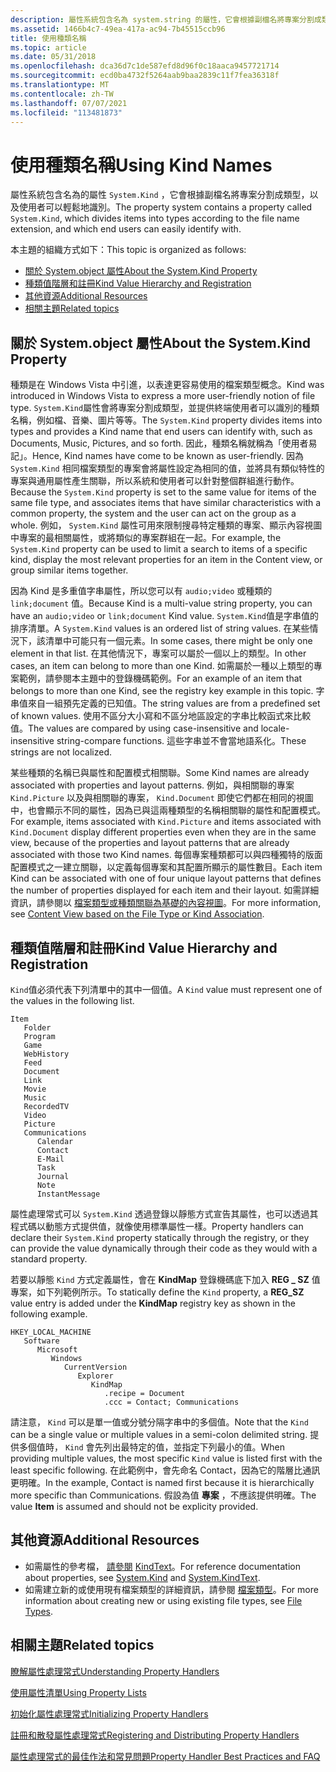 ```yaml
---
description: 屬性系統包含名為 system.string 的屬性，它會根據副檔名將專案分割成類型，以及使用者可以輕鬆地識別。
ms.assetid: 1466b4c7-49ea-417a-ac94-7b45515ccb96
title: 使用種類名稱
ms.topic: article
ms.date: 05/31/2018
ms.openlocfilehash: dca36d7c1de587efd8d96f0c18aaca9457721714
ms.sourcegitcommit: ecd0ba4732f5264aab9baa2839c11f7fea36318f
ms.translationtype: MT
ms.contentlocale: zh-TW
ms.lasthandoff: 07/07/2021
ms.locfileid: "113481873"
---
```

# <a name="using-kind-names"></a><span data-ttu-id="c5d5f-103">使用種類名稱</span><span class="sxs-lookup"><span data-stu-id="c5d5f-103">Using Kind Names</span></span>

<span data-ttu-id="c5d5f-104">屬性系統包含名為的屬性 `System.Kind` ，它會根據副檔名將專案分割成類型，以及使用者可以輕鬆地識別。</span><span class="sxs-lookup"><span data-stu-id="c5d5f-104">The property system contains a property called `System.Kind`, which divides items into types according to the file name extension, and which end users can easily identify with.</span></span>

<span data-ttu-id="c5d5f-105">本主題的組織方式如下：</span><span class="sxs-lookup"><span data-stu-id="c5d5f-105">This topic is organized as follows:</span></span>

-   [<span data-ttu-id="c5d5f-106">關於 System.object 屬性</span><span class="sxs-lookup"><span data-stu-id="c5d5f-106">About the System.Kind Property</span></span>](#about-the-systemkind-property)
-   [<span data-ttu-id="c5d5f-107">種類值階層和註冊</span><span class="sxs-lookup"><span data-stu-id="c5d5f-107">Kind Value Hierarchy and Registration</span></span>](#kind-value-hierarchy-and-registration)
-   [<span data-ttu-id="c5d5f-108">其他資源</span><span class="sxs-lookup"><span data-stu-id="c5d5f-108">Additional Resources</span></span>](#additional-resources)
-   [<span data-ttu-id="c5d5f-109">相關主題</span><span class="sxs-lookup"><span data-stu-id="c5d5f-109">Related topics</span></span>](#related-topics)

## <a name="about-the-systemkind-property"></a><span data-ttu-id="c5d5f-110">關於 System.object 屬性</span><span class="sxs-lookup"><span data-stu-id="c5d5f-110">About the System.Kind Property</span></span>

<span data-ttu-id="c5d5f-111">種類是在 Windows Vista 中引進，以表達更容易使用的檔案類型概念。</span><span class="sxs-lookup"><span data-stu-id="c5d5f-111">Kind was introduced in Windows Vista to express a more user-friendly notion of file type.</span></span> <span data-ttu-id="c5d5f-112">`System.Kind`屬性會將專案分割成類型，並提供終端使用者可以識別的種類名稱，例如檔、音樂、圖片等等。</span><span class="sxs-lookup"><span data-stu-id="c5d5f-112">The `System.Kind` property divides items into types and provides a Kind name that end users can identify with, such as Documents, Music, Pictures, and so forth.</span></span> <span data-ttu-id="c5d5f-113">因此，種類名稱就稱為「使用者易記」。</span><span class="sxs-lookup"><span data-stu-id="c5d5f-113">Hence, Kind names have come to be known as user-friendly.</span></span> <span data-ttu-id="c5d5f-114">因為 `System.Kind` 相同檔案類型的專案會將屬性設定為相同的值，並將具有類似特性的專案與通用屬性產生關聯，所以系統和使用者可以針對整個群組進行動作。</span><span class="sxs-lookup"><span data-stu-id="c5d5f-114">Because the `System.Kind` property is set to the same value for items of the same file type, and associates items that have similar characteristics with a common property, the system and the user can act on the group as a whole.</span></span> <span data-ttu-id="c5d5f-115">例如， `System.Kind` 屬性可用來限制搜尋特定種類的專案、顯示內容視圖中專案的最相關屬性，或將類似的專案群組在一起。</span><span class="sxs-lookup"><span data-stu-id="c5d5f-115">For example, the `System.Kind` property can be used to limit a search to items of a specific kind, display the most relevant properties for an item in the Content view, or group similar items together.</span></span>

<span data-ttu-id="c5d5f-116">因為 Kind 是多重值字串屬性，所以您可以有 `audio;video` 或種類的 `link;document` 值。</span><span class="sxs-lookup"><span data-stu-id="c5d5f-116">Because Kind is a multi-value string property, you can have an `audio;video` or `link;document` Kind value.</span></span> <span data-ttu-id="c5d5f-117">`System.Kind`值是字串值的排序清單。</span><span class="sxs-lookup"><span data-stu-id="c5d5f-117">A `System.Kind` values is an ordered list of string values.</span></span> <span data-ttu-id="c5d5f-118">在某些情況下，該清單中可能只有一個元素。</span><span class="sxs-lookup"><span data-stu-id="c5d5f-118">In some cases, there might be only one element in that list.</span></span> <span data-ttu-id="c5d5f-119">在其他情況下，專案可以屬於一個以上的類型。</span><span class="sxs-lookup"><span data-stu-id="c5d5f-119">In other cases, an item can belong to more than one Kind.</span></span> <span data-ttu-id="c5d5f-120">如需屬於一種以上類型的專案範例，請參閱本主題中的登錄機碼範例。</span><span class="sxs-lookup"><span data-stu-id="c5d5f-120">For an example of an item that belongs to more than one Kind, see the registry key example in this topic.</span></span> <span data-ttu-id="c5d5f-121">字串值來自一組預先定義的已知值。</span><span class="sxs-lookup"><span data-stu-id="c5d5f-121">The string values are from a predefined set of known values.</span></span> <span data-ttu-id="c5d5f-122">使用不區分大小寫和不區分地區設定的字串比較函式來比較值。</span><span class="sxs-lookup"><span data-stu-id="c5d5f-122">The values are compared by using case-insensitive and locale-insensitive string-compare functions.</span></span> <span data-ttu-id="c5d5f-123">這些字串並不會當地語系化。</span><span class="sxs-lookup"><span data-stu-id="c5d5f-123">These strings are not localized.</span></span>

<span data-ttu-id="c5d5f-124">某些種類的名稱已與屬性和配置模式相關聯。</span><span class="sxs-lookup"><span data-stu-id="c5d5f-124">Some Kind names are already associated with properties and layout patterns.</span></span> <span data-ttu-id="c5d5f-125">例如，與相關聯的專案 `Kind.Picture` 以及與相關聯的專案， `Kind.Document` 即使它們都在相同的視圖中，也會顯示不同的屬性，因為已與這兩種類型的名稱相關聯的屬性和配置模式。</span><span class="sxs-lookup"><span data-stu-id="c5d5f-125">For example, items associated with `Kind.Picture` and items associated with `Kind.Document` display different properties even when they are in the same view, because of the properties and layout patterns that are already associated with those two Kind names.</span></span> <span data-ttu-id="c5d5f-126">每個專案種類都可以與四種獨特的版面配置模式之一建立關聯，以定義每個專案和其配置所顯示的屬性數目。</span><span class="sxs-lookup"><span data-stu-id="c5d5f-126">Each item Kind can be associated with one of four unique layout patterns that defines the number of properties displayed for each item and their layout.</span></span> <span data-ttu-id="c5d5f-127">如需詳細資訊，請參閱以 [檔案類型或種類關聯為基礎的內容視圖](/previous-versions/windows/desktop/legacy/ee330739(v=vs.85))。</span><span class="sxs-lookup"><span data-stu-id="c5d5f-127">For more information, see [Content View based on the File Type or Kind Association](/previous-versions/windows/desktop/legacy/ee330739(v=vs.85)).</span></span>

## <a name="kind-value-hierarchy-and-registration"></a><span data-ttu-id="c5d5f-128">種類值階層和註冊</span><span class="sxs-lookup"><span data-stu-id="c5d5f-128">Kind Value Hierarchy and Registration</span></span>

<span data-ttu-id="c5d5f-129">`Kind`值必須代表下列清單中的其中一個值。</span><span class="sxs-lookup"><span data-stu-id="c5d5f-129">A `Kind` value must represent one of the values in the following list.</span></span>

```
Item
   Folder
   Program
   Game
   WebHistory
   Feed
   Document
   Link
   Movie
   Music
   RecordedTV
   Video
   Picture
   Communications
      Calendar
      Contact
      E-Mail
      Task
      Journal
      Note
      InstantMessage
```

<span data-ttu-id="c5d5f-130">屬性處理常式可以 `System.Kind` 透過登錄以靜態方式宣告其屬性，也可以透過其程式碼以動態方式提供值，就像使用標準屬性一樣。</span><span class="sxs-lookup"><span data-stu-id="c5d5f-130">Property handlers can declare their `System.Kind` property statically through the registry, or they can provide the value dynamically through their code as they would with a standard property.</span></span>

<span data-ttu-id="c5d5f-131">若要以靜態 `Kind` 方式定義屬性，會在 **KindMap** 登錄機碼底下加入 **REG \_ SZ** 值專案，如下列範例所示。</span><span class="sxs-lookup"><span data-stu-id="c5d5f-131">To statically define the `Kind` property, a **REG\_SZ** value entry is added under the **KindMap** registry key as shown in the following example.</span></span>

```
HKEY_LOCAL_MACHINE
   Software
      Microsoft
         Windows
            CurrentVersion
               Explorer
                  KindMap
                     .recipe = Document
                     .ccc = Contact; Communications
```

<span data-ttu-id="c5d5f-132">請注意， `Kind` 可以是單一值或分號分隔字串中的多個值。</span><span class="sxs-lookup"><span data-stu-id="c5d5f-132">Note that the `Kind` can be a single value or multiple values in a semi-colon delimited string.</span></span> <span data-ttu-id="c5d5f-133">提供多個值時， `Kind` 會先列出最特定的值，並指定下列最小的值。</span><span class="sxs-lookup"><span data-stu-id="c5d5f-133">When providing multiple values, the most specific `Kind` value is listed first with the least specific following.</span></span> <span data-ttu-id="c5d5f-134">在此範例中，會先命名 Contact，因為它的階層比通訊更明確。</span><span class="sxs-lookup"><span data-stu-id="c5d5f-134">In the example, Contact is named first because it is hierarchically more specific than Communications.</span></span> <span data-ttu-id="c5d5f-135">假設為值 **專案** ，不應該提供明確。</span><span class="sxs-lookup"><span data-stu-id="c5d5f-135">The value **Item** is assumed and should not be explicity provided.</span></span>

## <a name="additional-resources"></a><span data-ttu-id="c5d5f-136">其他資源</span><span class="sxs-lookup"><span data-stu-id="c5d5f-136">Additional Resources</span></span>

-   <span data-ttu-id="c5d5f-137">如需屬性的參考檔， [請參閱](./props-system-kind.md) [KindText](./props-system-kindtext.md)。</span><span class="sxs-lookup"><span data-stu-id="c5d5f-137">For reference documentation about properties, see [System.Kind](./props-system-kind.md) and [System.KindText](./props-system-kindtext.md).</span></span>
-   <span data-ttu-id="c5d5f-138">如需建立新的或使用現有檔案類型的詳細資訊，請參閱 [檔案類型](../shell/fa-file-types.md)。</span><span class="sxs-lookup"><span data-stu-id="c5d5f-138">For more information about creating new or using existing file types, see [File Types](../shell/fa-file-types.md).</span></span>

## <a name="related-topics"></a><span data-ttu-id="c5d5f-139">相關主題</span><span class="sxs-lookup"><span data-stu-id="c5d5f-139">Related topics</span></span>

<dl> <dt>

[<span data-ttu-id="c5d5f-140">瞭解屬性處理常式</span><span class="sxs-lookup"><span data-stu-id="c5d5f-140">Understanding Property Handlers</span></span>](./building-property-handlers-properties.md)
</dt> <dt>

[<span data-ttu-id="c5d5f-141">使用屬性清單</span><span class="sxs-lookup"><span data-stu-id="c5d5f-141">Using Property Lists</span></span>](./building-property-handlers-property-lists.md)
</dt> <dt>

[<span data-ttu-id="c5d5f-142">初始化屬性處理常式</span><span class="sxs-lookup"><span data-stu-id="c5d5f-142">Initializing Property Handlers</span></span>](./building-property-handlers-property-handlers.md)
</dt> <dt>

[<span data-ttu-id="c5d5f-143">註冊和散發屬性處理常式</span><span class="sxs-lookup"><span data-stu-id="c5d5f-143">Registering and Distributing Property Handlers</span></span>](./prophand-reg-dist.md)
</dt> <dt>

[<span data-ttu-id="c5d5f-144">屬性處理常式的最佳作法和常見問題</span><span class="sxs-lookup"><span data-stu-id="c5d5f-144">Property Handler Best Practices and FAQ</span></span>](./prophand-bestprac-faq.yml)
</dt> </dl>

 

 
